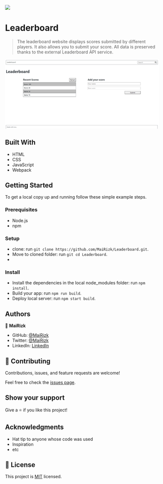 ![](https://img.shields.io/badge/Microverse-blueviolet)

# Leaderboard

> The leaderboard website displays scores submitted by different players. It also allows you to submit your score. All data is preserved thanks to the external Leaderboard API service.

![screenshot (TBA)](src/readme.PNG)


## Built With

- HTML
- CSS
- JavaScript
- Webpack


## Getting Started

To get a local copy up and running follow these simple example steps.

### Prerequisites

- Node.js
- npm

### Setup

- clone: run ```git clone https://github.com/MaiRizk/Leaderboard.git```.
- Move to cloned folder: run ```git cd Leaderboard```.
- 
### Install

- Install the dependencies in the local node_modules folder: run ```npm install```.
- Build your app: run ```npm run build```.
- Deploy local server: run ```npm start build```.


## Authors

👤 **MaiRizk**

- GitHub: [@MaiRizk](https://github.com/MaiRizk)
- Twitter: [@MaiRizk](https://twitter.com/MaiRizk16)
- LinkedIn: [LinkedIn](https://www.linkedin.com/in/mai-rizk-252722188/)

## 🤝 Contributing

Contributions, issues, and feature requests are welcome!

Feel free to check the [issues page](../../issues/).

## Show your support

Give a ⭐️ if you like this project!

## Acknowledgments

- Hat tip to anyone whose code was used
- Inspiration
- etc

## 📝 License

This project is [MIT](./MIT.md) licensed.

